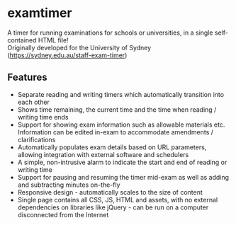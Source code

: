 # examtimer
A timer for running examinations for schools or universities, in a single self-contained HTML file!\
Originally developed for the University of Sydney (https://sydney.edu.au/staff-exam-timer)

## Features

* Separate reading and writing timers which automatically transition into each other
* Shows time remaining, the current time and the time when reading / writing time ends
* Support for showing exam information such as allowable materials etc. Information can be edited in-exam to accommodate amendments / clarifications
* Automatically populates exam details based on URL parameters, allowing integration with external software and schedulers
* A simple, non-intrusive alarm to indicate the start and end of reading or writing time
* Support for pausing and resuming the timer mid-exam as well as adding and subtracting minutes on-the-fly
* Responsive design - automatically scales to the size of content
* Single page contains all CSS, JS, HTML and assets, with no external dependencies on libraries like jQuery - can be run on a computer disconnected from the Internet
